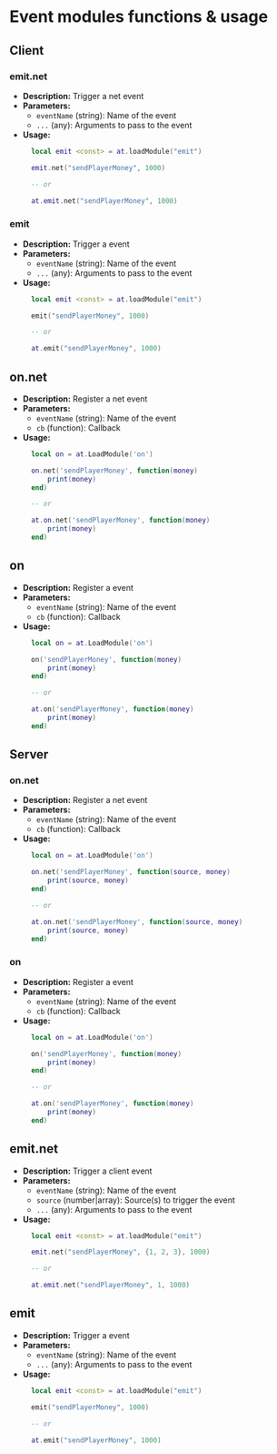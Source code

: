 # Event modules functions & usage 

## Client

### emit.net
- **Description:** Trigger a net event
- **Parameters:**
  - `eventName` (string): Name of the event
  - `...` (any): Arguments to pass to the event
- **Usage:**
  ```lua
    local emit <const> = at.loadModule("emit")

    emit.net("sendPlayerMoney", 1000)

    -- or 

    at.emit.net("sendPlayerMoney", 1000)
  ```

### emit
- **Description:** Trigger a event
- **Parameters:**
  - `eventName` (string): Name of the event
  - `...` (any): Arguments to pass to the event
- **Usage:**
  ```lua
    local emit <const> = at.loadModule("emit")

    emit("sendPlayerMoney", 1000)

    -- or 

    at.emit("sendPlayerMoney", 1000)
  ```

## on.net
- **Description:** Register a net event
- **Parameters:**
  - `eventName` (string): Name of the event
  - `cb` (function): Callback
- **Usage:**
  ```lua
    local on = at.LoadModule('on')

    on.net('sendPlayerMoney', function(money)
        print(money)
    end)

    -- or

    at.on.net('sendPlayerMoney', function(money)
        print(money)
    end)
  ```

## on
- **Description:** Register a event
- **Parameters:**
  - `eventName` (string): Name of the event
  - `cb` (function): Callback
- **Usage:**
  ```lua
    local on = at.LoadModule('on')

    on('sendPlayerMoney', function(money)
        print(money)
    end)

    -- or

    at.on('sendPlayerMoney', function(money)
        print(money)
    end)
  ```

## Server

### on.net
- **Description:** Register a net event
- **Parameters:**
  - `eventName` (string): Name of the event
  - `cb` (function): Callback
- **Usage:**
  ```lua
    local on = at.LoadModule('on')

    on.net('sendPlayerMoney', function(source, money)
        print(source, money)
    end)

    -- or

    at.on.net('sendPlayerMoney', function(source, money)
        print(source, money)
    end)
  ```

### on
- **Description:** Register a event
- **Parameters:**
  - `eventName` (string): Name of the event
  - `cb` (function): Callback
- **Usage:**
  ```lua
    local on = at.LoadModule('on')

    on('sendPlayerMoney', function(money)
        print(money)
    end)

    -- or 

    at.on('sendPlayerMoney', function(money)
        print(money)
    end)
  ```

## emit.net
- **Description:** Trigger a client event
- **Parameters:**
  - `eventName` (string): Name of the event
  - `source` (number|array): Source(s) to trigger the event
  - `...` (any): Arguments to pass to the event
- **Usage:**
  ```lua
    local emit <const> = at.loadModule("emit")

    emit.net("sendPlayerMoney", {1, 2, 3}, 1000)

    -- or

    at.emit.net("sendPlayerMoney", 1, 1000)
  ```

## emit
- **Description:** Trigger a event
- **Parameters:**
  - `eventName` (string): Name of the event
  - `...` (any): Arguments to pass to the event
- **Usage:**
  ```lua
    local emit <const> = at.loadModule("emit")

    emit("sendPlayerMoney", 1000)

    -- or

    at.emit("sendPlayerMoney", 1000)
  ```